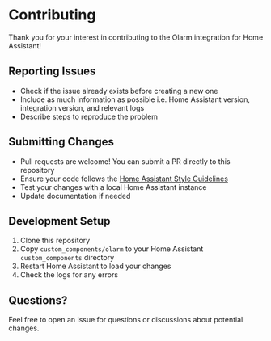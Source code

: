 # Contributing

Thank you for your interest in contributing to the Olarm integration for Home Assistant!

## Reporting Issues

- Check if the issue already exists before creating a new one
- Include as much information as possible i.e. Home Assistant version, integration version, and relevant logs
- Describe steps to reproduce the problem

## Submitting Changes

- Pull requests are welcome! You can submit a PR directly to this repository
- Ensure your code follows the [Home Assistant Style Guidelines](https://developers.home-assistant.io/docs/development_guidelines)
- Test your changes with a local Home Assistant instance
- Update documentation if needed

## Development Setup

1. Clone this repository
2. Copy `custom_components/olarm` to your Home Assistant `custom_components` directory
3. Restart Home Assistant to load your changes
4. Check the logs for any errors

## Questions?

Feel free to open an issue for questions or discussions about potential changes.

